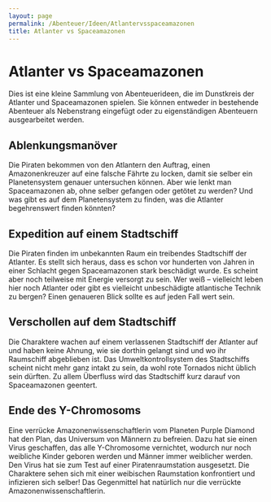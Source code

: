 ```yaml
---
layout: page
permalink: /Abenteuer/Ideen/Atlantervsspaceamazonen
title: Atlanter vs Spaceamazonen
---
```


# Atlanter vs Spaceamazonen

Dies ist eine kleine Sammlung von Abenteuerideen, die im Dunstkreis der Atlanter und Spaceamazonen spielen. Sie können entweder in bestehende Abenteuer als Nebenstrang eingefügt oder zu eigenständigen Abenteuern ausgearbeitet werden.

## Ablenkungsmanöver

Die Piraten bekommen von den Atlantern den Auftrag, einen Amazonenkreuzer auf eine falsche Fährte zu locken, damit sie selber ein Planetensystem genauer untersuchen können. Aber wie lenkt man Spaceamazonen ab, ohne selber gefangen oder getötet zu werden? Und was gibt es auf dem Planetensystem zu finden, was die Atlanter begehrenswert finden könnten?

## Expedition auf einem Stadtschiff

Die Piraten finden im unbekannten Raum ein treibendes Stadtschiff der Atlanter. Es stellt sich heraus, dass es schon vor hunderten von Jahren in einer Schlacht gegen Spaceamazonen stark beschädigt wurde. Es scheint aber noch teilweise mit Energie versorgt zu sein. Wer weiß – vielleicht leben hier noch Atlanter oder gibt es vielleicht unbeschädigte atlantische Technik zu bergen? Einen genaueren Blick sollte es auf jeden Fall wert sein.

## Verschollen auf dem Stadtschiff

Die Charaktere wachen auf einem verlassenen Stadtschiff der Atlanter auf und haben keine Ahnung, wie sie dorthin gelangt sind und wo ihr Raumschiff abgeblieben ist. Das Umweltkontrollsystem des Stadtschiffs scheint nicht mehr ganz intakt zu sein, da wohl rote Tornados nicht üblich sein dürften. Zu allem Überfluss wird das Stadtschiff kurz darauf von Spaceamazonen geentert.

## Ende des Y-Chromosoms

Eine verrücke Amazonenwissenschaftlerin vom Planeten Purple Diamond hat den Plan, das Universum von Männern zu befreien. Dazu hat sie einen Virus geschaffen, das alle Y-Chromosome vernichtet, wodurch nur noch weibliche Kinder geboren werden und Männer immer weiblicher werden. Den Virus hat sie zum Test auf einer Piratenraumstation ausgesetzt. Die Charaktere sehen sich mit einer weibischen Raumstation konfrontiert und infizieren sich selber! Das Gegenmittel hat natürlich nur die verrückte Amazonenwissenschaftlerin.

